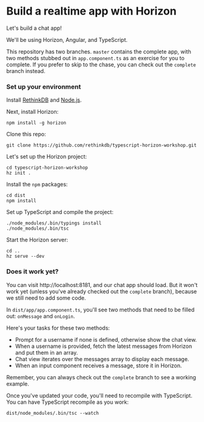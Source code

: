 # Build a realtime app with Horizon

Let's build a chat app!

We'll be using Horizon, Angular, and TypeScript.

This repository has two branches. `master` contains the complete app, with two methods stubbed out in `app.component.ts` as an exercise for you to complete. If you prefer to skip to the chase, you can check out the `complete` branch instead.


### Set up your environment
Install [RethinkDB](http://rethinkdb.com/install) and [Node.js](http://nodejs.org).

Next, install Horizon:
```
npm install -g horizon
```
Clone this repo:
```
git clone https://github.com/rethinkdb/typescript-horizon-workshop.git
```
Let's set up the Horizon project:
```
cd typescript-horizon-workshop
hz init .
```
Install the `npm` packages:
```
cd dist
npm install
```
Set up TypeScript and compile the project:
```
./node_modules/.bin/typings install
./node_modules/.bin/tsc 
```
Start the Horizon server:
```
cd ..
hz serve --dev
```

### Does it work yet?

You can visit http://localhost:8181, and our chat app should load. But it won't work yet (unless you've already checked out the `complete` branch), because we still need to add some code.

In `dist/app/app.component.ts`, you'll see two methods that need to be filled out: `onMessage` and `onLogin`.

Here's your tasks for these two methods:

  - Prompt for a username if none is defined, otherwise show the chat view.
  - When a username is provided, fetch the latest messages from Horizon and put them in an array.
  - Chat view iterates over the messages array to display each message.
  - When an input component receives a message, store it in Horizon.
  
Remember, you can always check out the `complete` branch to see a working example.

Once you've updated your code, you'll need to recompile with TypeScript. You can have TypeScript recompile as you work:
```
dist/node_modules/.bin/tsc --watch
```
